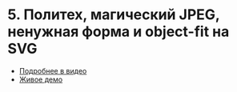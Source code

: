 # 5. Политех, магический JPEG, ненужная форма и object-fit на SVG

- [Подробнее в видео](https://youtu.be/zjaI-LwqLVU)
- [Живое демо](https://pepelsbey.github.io/playground/5/)
